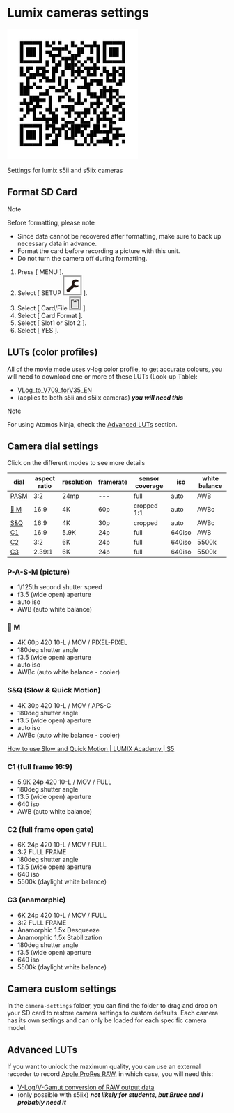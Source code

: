 # Lumix cameras settings

![QR Code](images/qr-code.jpg)

Settings for lumix s5ii and s5iix cameras

## Format SD Card

> [!NOTE]
> Before formatting, please note
>
> - Since data cannot be recovered after formatting, make sure to back up necessary data in advance.
> - Format the card before recording a picture with this unit.
> - Do not turn the camera off during formatting.

1. Press [ MENU ].
2. Select [ SETUP ![Settings Icon](/docs/images/Setupicon.png) ].
3. Select [ Card/File ![SD Card Icon](/docs/images/insertsdcardS1.png) ].
4. Select [ Card Format ].
5. Select [ Slot1 or Slot 2 ].
6. Select [ YES ].

## LUTs (color profiles)

All of the movie mode uses v-log color profile, to get accurate colours, you will need to download one or more of these LUTs (Look-up Table):

- [VLog_to_V709_forV35_EN](https://av.jpn.support.panasonic.com/support/global/cs/dsc/download/lut/index.html)
- (applies to both s5ii and s5iix cameras) ***you will need this***

> [!NOTE]
> For using Atomos Ninja, check the [Advanced LUTs](#advanced-luts) section.

## Camera dial settings

Click on the different modes to see more details

| dial | aspect ratio | resolution | framerate | sensor coverage | iso | white balance |
| --- | --- | --- | --- | --- | --- | --- |
| [PASM](#p-a-s-m-picture) | 3:2 | 24mp | --- | full | auto | AWB |
| [:movie_camera: M](#movie_camera-m) | 16:9 | 4K | 60p | cropped 1:1 | auto | AWBc |
| [S&Q](#sq-slow--quick-motion) | 16:9 | 4K | 30p | cropped | auto | AWBc |
| [C1](#c1-full-frame-169) | 16:9 | 5.9K | 24p | full | 640iso | AWB |
| [C2](#c2-full-frame-open-gate) | 3:2 | 6K | 24p | full | 640iso | 5500k |
| [C3](#c3-anamorphic) | 2.39:1 | 6K | 24p | full | 640iso | 5500k |

### P-A-S-M (picture)

- 1/125th second shutter speed
- f3.5 (wide open) aperture
- auto iso
- AWB (auto white balance)

### :movie_camera: M

- 4K 60p 420 10-L / MOV / PIXEL-PIXEL
- 180deg shutter angle
- f3.5 (wide open) aperture
- auto iso
- AWBc (auto white balance - cooler)

### S&Q (Slow & Quick Motion)

- 4K 30p 420 10-L / MOV / APS-C
- 180deg shutter angle
- f3.5 (wide open) aperture
- auto iso
- AWBc (auto white balance - cooler)

[How to use Slow and Quick Motion | LUMIX Academy | S5](https://www.youtube.com/watch?v=mZHvR_kL-PY&ab_channel=LUMIX)

### C1 (full frame 16:9)

- 5.9K 24p 420 10-L / MOV / FULL
- 180deg shutter angle
- f3.5 (wide open) aperture
- 640 iso
- AWB (auto white balance)

### C2 (full frame open gate)

- 6K 24p 420 10-L / MOV / FULL
- 3:2 FULL FRAME
- 180deg shutter angle
- f3.5 (wide open) aperture
- 640 iso
- 5500k (daylight white balance)

### C3 (anamorphic)

- 6K 24p 420 10-L / MOV / FULL
- 3:2 FULL FRAME
- Anamorphic 1.5x Desqueeze
- Anamorphic 1.5x Stabilization
- 180deg shutter angle
- f3.5 (wide open) aperture
- 640 iso
- 5500k (daylight white balance)

## Camera custom settings

In the `camera-settings` folder, you can find the folder to drag and drop on your SD card to restore camera settings to custom defaults. Each camera has its own settings and can only be loaded for each specific camera model.

## Advanced LUTs

If you want to unlock the maximum quality, you can use an external recorder to record [Apple ProRes RAW](https://support.apple.com/en-ca/102124), in which case, you will need this:

- [V-Log/V-Gamut conversion of RAW output data](https://av.jpn.support.panasonic.com/support/global/cs/dsc/download/lut/s1h_raw_lut/index.html)
- (only possible with s5iix) ***not likely for students, but Bruce and I probably need it***

